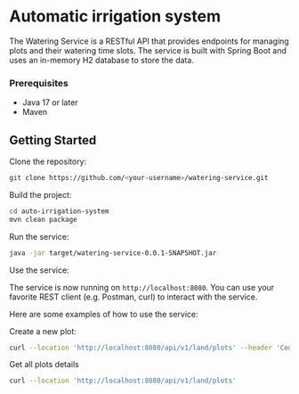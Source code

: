 # Automatic irrigation system

The Watering Service is a RESTful API that provides endpoints for managing plots and their watering time slots. The service is built with Spring Boot and uses an in-memory H2 database to store the data.

### Prerequisites
- Java 17 or later
- Maven

## Getting Started

Clone the repository:

```sh
git clone https://github.com/<your-username>/watering-service.git
```

Build the project:

```sh
cd auto-irrigation-system
mvn clean package
```

Run the service:

```sh
java -jar target/watering-service-0.0.1-SNAPSHOT.jar
```

Use the service:

The service is now running on `http://localhost:8080`. You can use your favorite REST client (e.g. Postman, curl) to interact with the service.

Here are some examples of how to use the service:

Create a new plot:

```sh
curl --location 'http://localhost:8080/api/v1/land/plots' --header 'Content-Type: application/json' --data '{"name": "Test Plot", "cultivatedArea": 10.0, "cropType": "Test Crop"}'
```

Get all plots details

```sh
curl --location 'http://localhost:8080/api/v1/land/plots'
```